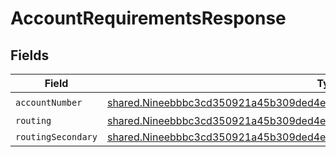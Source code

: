 # AccountRequirementsResponse


## Fields

| Field                                                                                                                                                                           | Type                                                                                                                                                                            | Required                                                                                                                                                                        | Description                                                                                                                                                                     |
| ------------------------------------------------------------------------------------------------------------------------------------------------------------------------------- | ------------------------------------------------------------------------------------------------------------------------------------------------------------------------------- | ------------------------------------------------------------------------------------------------------------------------------------------------------------------------------- | ------------------------------------------------------------------------------------------------------------------------------------------------------------------------------- |
| `accountNumber`                                                                                                                                                                 | [shared.Nineebbbc3cd350921a45b309ded4e5f141c39010cff4692acdd754cd0084136a62](../../../sdk/models/shared/nineebbbc3cd350921a45b309ded4e5f141c39010cff4692acdd754cd0084136a62.md) | :heavy_check_mark:                                                                                                                                                              | N/A                                                                                                                                                                             |
| `routing`                                                                                                                                                                       | [shared.Nineebbbc3cd350921a45b309ded4e5f141c39010cff4692acdd754cd0084136a62](../../../sdk/models/shared/nineebbbc3cd350921a45b309ded4e5f141c39010cff4692acdd754cd0084136a62.md) | :heavy_minus_sign:                                                                                                                                                              | N/A                                                                                                                                                                             |
| `routingSecondary`                                                                                                                                                              | [shared.Nineebbbc3cd350921a45b309ded4e5f141c39010cff4692acdd754cd0084136a62](../../../sdk/models/shared/nineebbbc3cd350921a45b309ded4e5f141c39010cff4692acdd754cd0084136a62.md) | :heavy_minus_sign:                                                                                                                                                              | N/A                                                                                                                                                                             |